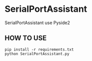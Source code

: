 # SerialPortAssistant
 SerialPortAssistant use Pyside2
## HOW TO USE
    pip install -r requirements.txt  
    python SerialPortAssistant.py
